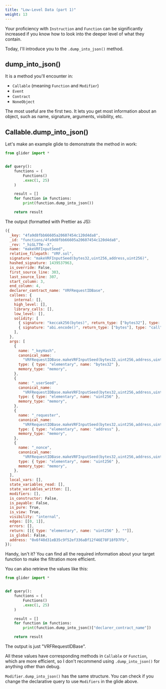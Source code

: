```yaml
---
title: "Low-Level Data (part 1)"
weight: 13
---
```


Your proficiency with `Instruction` and `Function` can be significantly increased if you know how to look into the deeper level of what they contain.

Today, I'll introduce you to the `.dump_into_json()` method.

## dump_into_json()

It is a method you'll encounter in:

- `Callable` (meaning `Function` and `Modifier`)
- `Event`
- `Contract`
- `NoneObject`

The most useful are the first two. It lets you get most information about an object, such as name, signature, arguments, visibility, etc.

## Callable.dump_into_json()

Let's make an example glide to demonstrate the method in work:

```python
from glider import *


def query():
    functions = (
        Functions()
        .exec(1, 25)
    )

    result = []
    for function in functions:
        print(function.dump_into_json())

    return result
```

The output (formatted with Prettier as JS):

```js
({
  _key: "4fa9d8fbb66605a20607454c120d4da8",
  _id: "functions/4fa9d8fbb66605a20607454c120d4da8",
  _rev: "_hiGL7TW--X",
  name: "makeVRFInputSeed",
  relative_filepath: "VRF.sol",
  signature: "makeVRFInputSeed(bytes32,uint256,address,uint256)",
  hashed_signature: 1439537963,
  is_override: False,
  first_source_line: 303,
  last_source_line: 307,
  start_column: 3,
  end_column: 4,
  declarer_contract_name: "VRFRequestIDBase",
  callees: {
    internal: [],
    high_level: [],
    library_calls: [],
    low_level: [],
    solidity: [
      { signature: "keccak256(bytes)", return_type: ["bytes32"], type: "call" },
      { signature: "abi.encode()", return_type: ["bytes"], type: "call" },
    ],
  },
  args: [
    {
      name: "_keyHash",
      canonical_name:
        "VRFRequestIDBase.makeVRFInputSeed(bytes32,uint256,address,uint256)._keyHash",
      type: { type: "elementary", name: "bytes32" },
      memory_type: "memory",
    },
    {
      name: "_userSeed",
      canonical_name:
        "VRFRequestIDBase.makeVRFInputSeed(bytes32,uint256,address,uint256)._userSeed",
      type: { type: "elementary", name: "uint256" },
      memory_type: "memory",
    },
    {
      name: "_requester",
      canonical_name:
        "VRFRequestIDBase.makeVRFInputSeed(bytes32,uint256,address,uint256)._requester",
      type: { type: "elementary", name: "address" },
      memory_type: "memory",
    },
    {
      name: "_nonce",
      canonical_name:
        "VRFRequestIDBase.makeVRFInputSeed(bytes32,uint256,address,uint256)._nonce",
      type: { type: "elementary", name: "uint256" },
      memory_type: "memory",
    },
  ],
  local_vars: [],
  state_variables_read: [],
  state_variables_written: [],
  modifiers: [],
  is_constructor: False,
  is_payable: False,
  is_pure: True,
  is_view: True,
  visibility: "internal",
  edges: [[0, 1]],
  errors: [],
  return: [[{ type: "elementary", name: "uint256" }, ""]],
  is_global: False,
  address: "0x6f48d31eB35c9f52ef336aBf12f46E78F18fD7Fb",
});
```

Handy, isn't it? You can find all the required information about your target function to make the filtration more efficient.

You can also retrieve the values like this:

```python
from glider import *


def query():
    functions = (
        Functions()
        .exec(1, 25)
    )

    result = []
    for function in functions:
        print(function.dump_into_json()["declarer_contract_name"])

    return result
```

The output is just "VRFRequestIDBase".

All these values have corresponding methods in `Callable` or `Function`, which are more efficient, so I don't recommend using `.dump_into_json()` for anything other than debug.

`Modifier.dump_into_json()` has the same structure. You can check if you change the declarative query to use `Modifiers` in the glide above.


